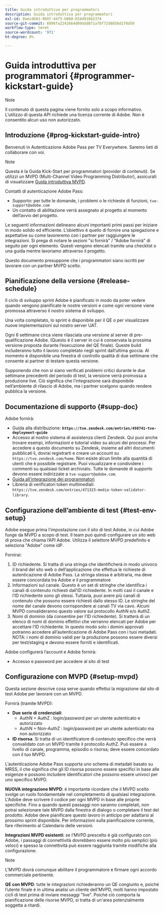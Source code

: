 ```yaml
---
title: Guida introduttiva per programmatori
description: Guida introduttiva per programmatori
exl-id: 0aecdb81-9b97-4475-b0b0-654d916b2374
source-git-commit: 8896fa2242664d09ddd871af8f72d8858d1f0d50
workflow-type: tm+mt
source-wordcount: '971'
ht-degree: 0%

---
```


# Guida introduttiva per programmatori {#programmer-kickstart-guide}

>[!NOTE]
>
>Il contenuto di questa pagina viene fornito solo a scopo informativo. L’utilizzo di questa API richiede una licenza corrente di Adobe. Non è consentito alcun uso non autorizzato.

## Introduzione {#prog-kickstart-guide-intro}

Benvenuti in Autenticazione Adobe Pass per TV Everywhere. Saremo lieti di collaborare con voi.

>[!NOTE]
>
>Questa è la Guida Kick-Start per programmatori (provider di contenuti). Se utilizzi un MVPD (Multi-Channel Video Programming Distributor), assicurati di visualizzare [Guida introduttiva MVPD](/help/authentication/mvpd-kickstart-guide.md).


Contatti di autenticazione Adobe Pass:

* Supporto: per tutte le domande, i problemi o le richieste di funzioni, `tve-support@adobe.com`
* Un contatto di abilitazione verrà assegnato al progetto al momento dell’avvio del progetto.

Le seguenti informazioni delineano alcuni importanti primi passi per iniziare in modo solido ed efficiente. L’obiettivo è quello di fornire una spiegazione e aspettative su come lavoreremo con i partner per raggiungere le integrazioni. Si prega di notare le sezioni &quot;si fornirà&quot; / &quot;Adobe fornirà&quot; di seguito per ogni elemento. Questi vengono elencati tramite una checklist o una guida mentre lavoriamo attraverso il progetto.

Questo documento presuppone che i programmatori siano iscritti per lavorare con un partner MVPD scelto.

## Pianificazione della versione {#release-schedule}

Il ciclo di sviluppo sprint Adobe è pianificato in modo da poter vedere quando vengono pianificate le nostre versioni e come ogni versione viene promossa attraverso il nostro sistema di sviluppo.

Una volta completato, lo sprint è disponibile per il QE o per visualizzare nuove implementazioni sul nostro server UAT.

Ogni 6 settimane circa viene rilasciata una versione al server di pre-qualificazione Adobe. (Questo è il server in cui è conservata la prossima versione proposta durante l’esecuzione del QE finale). Queste build includeranno tutto il lavoro completato negli sprint dall’ultima goccia. Al momento è disponibile una finestra di controllo qualità di due settimane che consente ai partner di testare questa versione.

Supponendo che non si siano verificati problemi critici durante le due settimane precedenti del periodo di test, la versione verrà promossa a produzione live. Ciò significa che l’integrazione sarà disponibile nell’ambiente di rilascio di Adobe, ma i partner scelgono quando rendere pubblica la versione.

<!--For the latest release schedule information, see the Release Calendar.-->

## Documentazione di supporto {#supp-doc}

Adobe fornirà:

* Guida alla distribuzione: **`https://tve.zendesk.com/entries/498741-tve-deployment-guide`**
* Accesso al nostro sistema di assistenza clienti Zendesk. Qui puoi anche trovare esempi, informazioni e tutorial video su alcuni dei processi. Per accedere a questo documento su Zendesk, insieme ad altri documenti pubblicati lì, dovrai registrarti e creare un account su `https://tve.zendesk.com/home`. Non esiste alcun limite alla quantità di utenti che è possibile registrare.  Puoi visualizzare e condividere i commenti su qualsiasi ticket archiviato. Tutte le domande di supporto devono essere indirizzate a `tve-support@adobe.com`.
* [Guida all’integrazione dei programmatori](/help/authentication/programmer-integration-guide-overview.md)
* Libreria di verificatori token multimediali: `https://tve.zendesk.com/entries/471323-media-token-validator-library`.

## Configurazione dell’ambiente di test {#test-env-setup}

Adobe esegue prima l’impostazione con il sito di test Adobe, in cui Adobe funge da MVPD a scopo di test. Il team può quindi configurare un sito web di prova che chiama l’API Adobe. Utilizza il selettore MVPD predefinito e seleziona &quot;Adobe&quot; come idP.

Fornirai:

1. ID richiedente. Si tratta di una stringa che identificherà in modo univoco il brand del sito web o dell’applicazione che effettua le richieste di autenticazione di Adobe Pass. La stringa stessa è arbitraria, ma deve essere concordata tra Adobe e il programmatore
1. Informazioni sul canale. Questo è un set di stringhe che identifica i canali di contenuto richiesti dall’ID richiedente. In molti casi il canale e l’ID richiedente sono gli stessi. Tuttavia, puoi avere più canali di contenuto che possono essere richiesti dallo stesso ID. Le stringhe del nome del canale devono corrispondere ai canali TV via cavo. Alcuni MVPD convalideranno questo valore sul protocollo AuthN e/o AuthZ.
1. Nomi di dominio (da consentire per l’ID richiedente). Si tratterà di un elenco di nomi di dominio effettivi che verranno elencati per Adobe per accettare l’ID richiedente. In questo modo solo i domini approvati potranno accedere all’autenticazione di Adobe Pass con i tuoi metadati. NOTA: i nomi di dominio validi per la produzione possono essere diversi per test/staging e devono essere forniti e identificati.

Adobe configurerà l’account e Adobe fornirà:

* Accesso e password per accedere al sito di test

## Configurazione con MVPD {#setup-mvpd}

Questa sezione descrive cosa serve quando effettui la migrazione dal sito di test Adobe per lavorare con un MVPD.

Fornirà (tramite MVPD):

* **Due serie di credenziali**:
   * AuthN + AuthZ : login/password per un utente autenticato e autorizzato
   * AuthN + Non-AuthZ : login/password per un utente autenticato ma non autorizzato
* **ID risorsa**. Si tratta di un identificatore di contenuto specifico che verrà convalidato con un MVPD tramite il protocollo AuthZ. Può essere a livello di canale, programma, episodio o risorsa; deve essere concordato con il tuo MVPD.

L’autenticazione Adobe Pass supporta uno schema di metadati basato su MRSS, il che significa che gli ID risorsa possono essere specifici in base alle esigenze e possono includere identificatori che possono essere univoci per uno specifico MVPD.

**NUOVA integrazione MVPD**: è importante ricordare che il MVPD scelto svolge un ruolo fondamentale nel completamento di qualsiasi integrazione. L&#39;Adobe deve scrivere il codice per ogni MVPD in base alle proprie specifiche. Fino a quando questi passaggi non saranno completati, non potrai selezionare tale MVPD dalla finestra di dialogo o completare il test del prodotto. Adobe deve pianificare questo lavoro in anticipo per adattarsi al prossimo sprint disponibile. Per informazioni sulla pianificazione corrente, fare riferimento al Calendario delle versioni.

**Integrazioni MVPD esistenti**: se l’MVPD prescelto è già configurato con Adobe, i passaggi di connettività dovrebbero essere molto più semplici (più veloci) e spesso la connettività può essere raggiunta tramite modifiche alla configurazione.

>[!NOTE]
>
>L&#39;MVPD dovrà comunque abilitare il programmatore e firmare ogni accordo commerciale pertinente.

**QE con MVPD**: tutte le integrazioni richiederanno un QE congiunto e, poiché l’utente finale è in ultima analisi un cliente dell’MVPD, molti hanno impostato cicli di test prima di inviare messaggi &quot;live&quot;. Poiché ciò comporta la pianificazione delle risorse MVPD, si tratta di un&#39;area potenzialmente soggetta a ritardi.

<!--
>[RELATEDINFORMATION]
>[MVPD Kickstart Guide](help\authentication\mvpd-kickstart-guide.md)
-->
